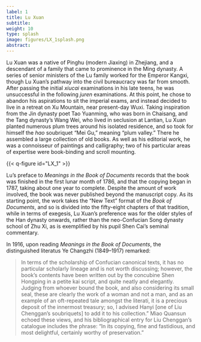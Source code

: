 ```yaml
---
label: 1
title: Lu Xuan
subtitle:
weight: 10
type: splash
image: figures/LX_1splash.png
abstract:
---
```


Lu Xuan was a native of Pinghu (modern Jiaxing) in Zhejiang, and a descendant of a family that came to prominence in the Ming dynasty. A series of senior ministers of the Lu family worked for the Emperor Kangxi, though Lu Xuan’s pathway into the civil bureaucracy was far from smooth. After passing the initial *xiucai* examinations in his late teens, he was unsuccessful in the following *juren* examinations. At this point, he chose to abandon his aspirations to sit the imperial exams, and instead decided to live in a retreat on Xu Mountain, near present-day Wuxi. Taking inspiration from the Jin dynasty poet Tao Yuanming, who was born in Chaisang, and the Tang dynasty’s Wang Wei, who lived in seclusion at Lantian, Lu Xuan planted numerous plum trees around his isolated residence, and so took for himself the *hao* soubriquet “Mei Gu,” meaning “plum valley.” There he assembled a large collection of old books. As well as his editorial work, he was a connoisseur of paintings and calligraphy; two of his particular areas of expertise were book-binding and scroll mounting.

{{< q-figure id="LX_1" >}}

Lu’s preface to *Meanings in the Book of Documents* records that the book was finished in the first lunar month of 1786, and that the copying began in 1787, taking about one year to complete. Despite the amount of work involved, the book was never published beyond the manuscript copy. As its starting point, the work takes the “New Text” format of the *Book of Documents*, and so is divided into the fifty-eight chapters of that tradition, while in terms of exegesis, Lu Xuan’s preference was for the older styles of the Han dynasty onwards, rather than the neo-Confucian Song dynasty school of Zhu Xi, as is exemplified by his pupil Shen Cai’s seminal commentary.

In 1916, upon reading *Meanings in the Book of Documents*, the distinguished literatus Ye Changzhi (1849–1917) remarked:

>In terms of the scholarship of Confucian canonical texts, it has no particular scholarly lineage and is not worth discussing; however, the book’s contents have been written out by the concubine Shen Hongping in a petite kai script, and quite neatly and elegantly. Judging from whoever bound the book, and also considering its small seal, these are clearly the work of a woman and not a man, and as an example of an oft-repeated tale amongst the literati, it is a precious deposit of the innermost treasury; so, I advised Hanyi [one of Liu Chenggan’s soubriquets] to add it to his collection.” Miao Quansun echoed these views, and his bibliographical entry for Liu Chenggan’s catalogue includes the phrase: “In its copying, fine and fastidious, and most delightful, certainly worthy of preservation.”

